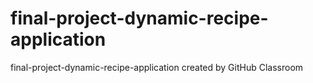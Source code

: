 # final-project-dynamic-recipe-application
final-project-dynamic-recipe-application created by GitHub Classroom
